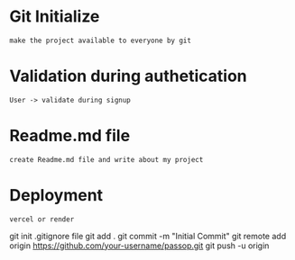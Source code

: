 # Git Initialize
    make the project available to everyone by git

# Validation during authetication
    User -> validate during signup 

# Readme.md file
    create Readme.md file and write about my project

# Deployment 
    vercel or render

git init
.gitignore file
git add . 
git commit -m "Initial Commit"
git remote add origin https://github.com/your-username/passop.git
git push -u origin 
